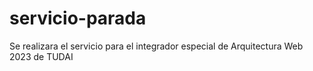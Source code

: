 # servicio-parada
Se realizara el servicio para el integrador especial de Arquitectura Web 2023 de TUDAI
